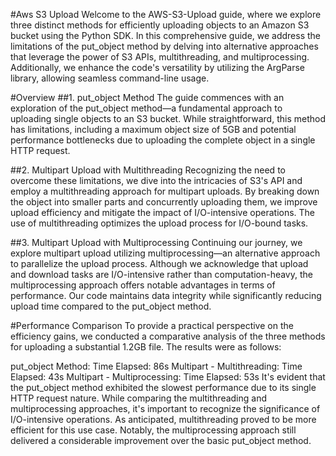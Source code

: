 #Aws S3 Upload
Welcome to the AWS-S3-Upload guide, where we explore three distinct methods for efficiently uploading objects to an Amazon S3 bucket using the Python SDK. In this comprehensive guide, we address the limitations of the put_object method by delving into alternative approaches that leverage the power of S3 APIs, multithreading, and multiprocessing. Additionally, we enhance the code's versatility by utilizing the ArgParse library, allowing seamless command-line usage.

#Overview
##1. put_object Method
The guide commences with an exploration of the put_object method—a fundamental approach to uploading single objects to an S3 bucket. While straightforward, this method has limitations, including a maximum object size of 5GB and potential performance bottlenecks due to uploading the complete object in a single HTTP request.

##2. Multipart Upload with Multithreading
Recognizing the need to overcome these limitations, we dive into the intricacies of S3's API and employ a multithreading approach for multipart uploads. By breaking down the object into smaller parts and concurrently uploading them, we improve upload efficiency and mitigate the impact of I/O-intensive operations. The use of multithreading optimizes the upload process for I/O-bound tasks.

##3. Multipart Upload with Multiprocessing
Continuing our journey, we explore multipart upload utilizing multiprocessing—an alternative approach to parallelize the upload process. Although we acknowledge that upload and download tasks are I/O-intensive rather than computation-heavy, the multiprocessing approach offers notable advantages in terms of performance. Our code maintains data integrity while significantly reducing upload time compared to the put_object method.

#Performance Comparison
To provide a practical perspective on the efficiency gains, we conducted a comparative analysis of the three methods for uploading a substantial 1.2GB file. The results were as follows:

put_object Method: Time Elapsed: 86s
Multipart - Multithreading: Time Elapsed: 43s
Multipart - Multiprocessing: Time Elapsed: 53s
It's evident that the put_object method exhibited the slowest performance due to its single HTTP request nature. While comparing the multithreading and multiprocessing approaches, it's important to recognize the significance of I/O-intensive operations. As anticipated, multithreading proved to be more efficient for this use case. Notably, the multiprocessing approach still delivered a considerable improvement over the basic put_object method.
